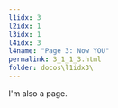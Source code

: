 ```yaml
---
l1idx: 3
l2idx: 1
l3idx: 1
l4idx: 3
l4name: "Page 3: Now YOU"
permalink: 3_1_1_3.html
folder: docos\l1idx3\
---
```


I'm also a page.
